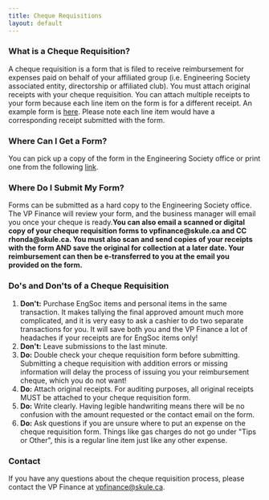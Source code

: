 ```yaml
---
title: Cheque Requisitions
layout: default
---
```

<h3>What is a Cheque Requisition?</h3>
<p>A cheque requisition is a form that is filed to receive reimbursement for expenses paid on behalf of your affiliated group (i.e. Engineering Society associated entity, directorship or affiliated club). You must attach original receipts with your cheque requisition. You can attach multiple receipts to your form because each line item on the form is for a different receipt. An example form is <a href="../../wp-content/uploads/2016/02/ExampleChequeReq.pdf" target="_blank" rel="noopener noreferrer">here</a>. Please note each line item would have a corresponding receipt submitted with the form.</p>
<h3>Where Can I Get a Form?</h3>
<p>You can pick up a copy of the form in the Engineering Society office or print one from the following <a href="/content/finance/2T0-2T1/Cheque Requisition Form.pdf" target="_blank" rel="noopener noreferrer" download>link</a>.</p>
<h3>Where Do I Submit My Form?</h3>
<p>Forms can be submitted as a hard copy to the Engineering Society office. The VP Finance will review your form, and the business manager will email you once your cheque is ready.<b>You can also email a scanned or digital copy of your cheque requisition forms to vpfinance@skule.ca and CC rhonda@skule.ca. You must also scan and send copies of your receipts with the form AND save the original for collection at a later date. Your reimbursement can then be e-transferred to you at the email you provided on the form. </b></p>
<h3>Do's and Don'ts of a Cheque Requisition</h3>
<ol>
    <li><strong>Don't:</strong> Purchase EngSoc items and personal items in the same transaction. It makes tallying the final approved amount much more complicated, and it is very easy to ask a cashier to do two separate transactions for you. It will save both you and the VP Finance a lot of headaches if your receipts are for EngSoc items only!</li>
    <li><strong>Don't:</strong> Leave submissions to the last minute.</li>
    <li><strong>Do:</strong> Double check your cheque requisition form before submitting. Submitting a cheque requisition with addition errors or missing information will delay the process of issuing you your reimbursement cheque, which you do not want!</li>
    <li><strong>Do:</strong> Attach original receipts. For auditing purposes, all original receipts MUST be attached to your cheque requisition form.</li>
    <li><strong>Do:</strong> Write clearly. Having legible handwriting means there will be no confusion with the amount requested or the contact email on the form.</li>
    <li><strong>Do:</strong> Ask questions if you are unsure where to put an expense on the cheque requisition form. Things like gas charges do not go under "Tips or Other", this is a regular line item just like any other expense.</li>
</ol>
<h3>Contact</h3>
<p>If you have any questions about the cheque requisition process, please contact the VP Finance at <a class="has-text-warning" href="mailto:vpfinance@skule.ca">vpfinance@skule.ca</a>.</p>